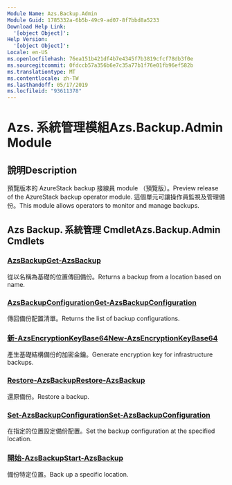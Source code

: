 ```yaml
---
Module Name: Azs.Backup.Admin
Module Guid: 1785332a-6b5b-49c9-ad07-8f7bbd8a5233
Download Help Link:
  '[object Object]': 
Help Version:
  '[object Object]': 
Locale: en-US
ms.openlocfilehash: 76ea151b421df4b7e4345f7b3819cfcf78db3f0e
ms.sourcegitcommit: 0fdccb57a356b6e7c35a77b1f76e01fb96ef582b
ms.translationtype: MT
ms.contentlocale: zh-TW
ms.lasthandoff: 05/17/2019
ms.locfileid: "93611378"
---
```

# <span data-ttu-id="4caa2-101">Azs. 系統管理模組</span><span class="sxs-lookup"><span data-stu-id="4caa2-101">Azs.Backup.Admin Module</span></span>
## <span data-ttu-id="4caa2-102">說明</span><span class="sxs-lookup"><span data-stu-id="4caa2-102">Description</span></span>
<span data-ttu-id="4caa2-103">預覽版本的 AzureStack backup 接線員 module （預覽版）。</span><span class="sxs-lookup"><span data-stu-id="4caa2-103">Preview release of the AzureStack backup operator module.</span></span>  <span data-ttu-id="4caa2-104">這個單元可讓操作員監視及管理備份。</span><span class="sxs-lookup"><span data-stu-id="4caa2-104">This module allows operators to monitor and manage backups.</span></span>

## <span data-ttu-id="4caa2-105">Azs Backup. 系統管理 Cmdlet</span><span class="sxs-lookup"><span data-stu-id="4caa2-105">Azs.Backup.Admin Cmdlets</span></span>
### [<span data-ttu-id="4caa2-106">AzsBackup</span><span class="sxs-lookup"><span data-stu-id="4caa2-106">Get-AzsBackup</span></span>](Get-AzsBackup.md)
<span data-ttu-id="4caa2-107">從以名稱為基礎的位置傳回備份。</span><span class="sxs-lookup"><span data-stu-id="4caa2-107">Returns a backup from a location based on name.</span></span>

### [<span data-ttu-id="4caa2-108">AzsBackupConfiguration</span><span class="sxs-lookup"><span data-stu-id="4caa2-108">Get-AzsBackupConfiguration</span></span>](Get-AzsBackupConfiguration.md)
<span data-ttu-id="4caa2-109">傳回備份配置清單。</span><span class="sxs-lookup"><span data-stu-id="4caa2-109">Returns the list of backup configurations.</span></span>

### [<span data-ttu-id="4caa2-110">新-AzsEncryptionKeyBase64</span><span class="sxs-lookup"><span data-stu-id="4caa2-110">New-AzsEncryptionKeyBase64</span></span>](New-AzsEncryptionKeyBase64.md)
<span data-ttu-id="4caa2-111">產生基礎結構備份的加密金鑰。</span><span class="sxs-lookup"><span data-stu-id="4caa2-111">Generate encryption key for infrastructure backups.</span></span>

### [<span data-ttu-id="4caa2-112">Restore-AzsBackup</span><span class="sxs-lookup"><span data-stu-id="4caa2-112">Restore-AzsBackup</span></span>](Restore-AzsBackup.md)
<span data-ttu-id="4caa2-113">還原備份。</span><span class="sxs-lookup"><span data-stu-id="4caa2-113">Restore a backup.</span></span>

### [<span data-ttu-id="4caa2-114">Set-AzsBackupConfiguration</span><span class="sxs-lookup"><span data-stu-id="4caa2-114">Set-AzsBackupConfiguration</span></span>](Set-AzsBackupConfiguration.md)
<span data-ttu-id="4caa2-115">在指定的位置設定備份配置。</span><span class="sxs-lookup"><span data-stu-id="4caa2-115">Set the backup configuration at the specified location.</span></span>

### [<span data-ttu-id="4caa2-116">開始-AzsBackup</span><span class="sxs-lookup"><span data-stu-id="4caa2-116">Start-AzsBackup</span></span>](Start-AzsBackup.md)
<span data-ttu-id="4caa2-117">備份特定位置。</span><span class="sxs-lookup"><span data-stu-id="4caa2-117">Back up a specific location.</span></span>

